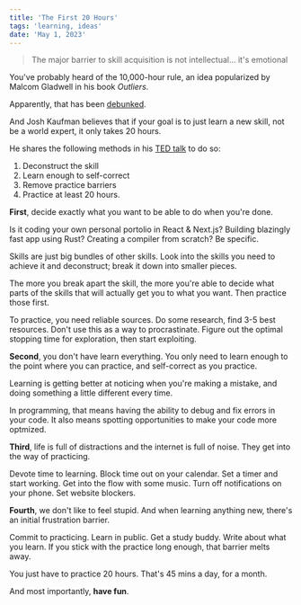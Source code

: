 ```yaml
---
title: 'The First 20 Hours'
tags: 'learning, ideas'
date: 'May 1, 2023'
---
```


> The major barrier to skill acquisition is not intellectual... it's emotional

You've probably heard of the 10,000-hour rule, an idea popularized by Malcom Gladwell in his book _Outliers_.

Apparently, that has been [debunked](https://www.vox.com/science-and-health/2019/8/23/20828597/the-10000-hour-rule-debunked).

And Josh Kaufman believes that if your goal is to just learn a new skill, not be a world expert, it only takes 20 hours.

He shares the following methods in his [TED talk](https://www.youtube.com/watch?v=5MgBikgcWnY) to do so:

1. Deconstruct the skill
2. Learn enough to self-correct
3. Remove practice barriers
4. Practice at least 20 hours.

**First**, decide exactly what you want to be able to do when you're done.

Is it coding your own personal portolio in React & Next.js? Building blazingly fast app using Rust? Creating a compiler from scratch? Be specific.

Skills are just big bundles of other skills. Look into the skills you need to achieve it and deconstruct; break it down into smaller pieces.

The more you break apart the skill, the more you're able to decide what parts of the skills that will actually get you to what you want. Then practice those first.

To practice, you need reliable sources. Do some research, find 3-5 best resources. Don't use this as a way to procrastinate. Figure out the optimal stopping time for exploration, then start exploiting.

**Second**, you don't have learn everything. You only need to learn enough to the point where you can practice, and self-correct as you practice.

Learning is getting better at noticing when you're making a mistake, and doing something a little different every time.

In programming, that means having the ability to debug and fix errors in your code. It also means spotting opportunities to make your code more optmized.

**Third**, life is full of distractions and the internet is full of noise. They get into the way of practicing.

Devote time to learning. Block time out on your calendar. Set a timer and start working. Get into the flow with some music. Turn off notifications on your phone. Set website blockers.

**Fourth**, we don't like to feel stupid. And when learning anything new, there's an initial frustration barrier.

Commit to practicing. Learn in public. Get a study buddy. Write about what you learn. If you stick with the practice long enough, that barrier melts away.

You just have to practice 20 hours. That's 45 mins a day, for a month.

And most importantly, **have fun**.
